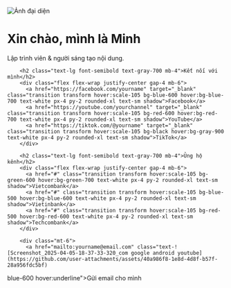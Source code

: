 
<!DOCTYPE html>
<html lang="vi">
  <head>
    <meta charset="UTF-8" />
    <meta name="viewport" content="width=device-width, initial-scale=1.0" />
    <title>Trang Cá Nhân - Vohaminh1234</title>
    <script src="https://cdn.tailwindcss.com"></script>
  </head>
  <body class="bg-gray-100">
    <div class="flex flex-col items-center justify-center min-h-screen px-4 py-10">
      <div class="bg-white rounded-2xl shadow-xl p-8 max-w-md w-full text-center">
        <img src="avatar.jpg" alt="Ảnh đại diện" class="w-32 h-32 mx-auto rounded-full object-cover mb-4 shadow-md" />
        <h1 class="text-3xl font-bold text-gray-800 mb-2">Xin chào, mình là Minh</h1>
        <p class="text-gray-600 mb-6">Lập trình viên & người sáng tạo nội dung.</p>

        <h2 class="text-lg font-semibold text-gray-700 mb-4">Kết nối với mình</h2>
        <div class="flex flex-wrap justify-center gap-4 mb-6">
          <a href="https://facebook.com/yourname" target="_blank" class="transition transform hover:scale-105 bg-blue-600 hover:bg-blue-700 text-white px-4 py-2 rounded-xl text-sm shadow">Facebook</a>
          <a href="https://youtube.com/yourchannel" target="_blank" class="transition transform hover:scale-105 bg-red-600 hover:bg-red-700 text-white px-4 py-2 rounded-xl text-sm shadow">YouTube</a>
          <a href="https://tiktok.com/@yourname" target="_blank" class="transition transform hover:scale-105 bg-black hover:bg-gray-900 text-white px-4 py-2 rounded-xl text-sm shadow">TikTok</a>
        </div>

        <h2 class="text-lg font-semibold text-gray-700 mb-4">Ủng hộ kênh</h2>
        <div class="flex flex-wrap justify-center gap-4 mb-6">
          <a href="#" class="transition transform hover:scale-105 bg-green-600 hover:bg-green-700 text-white px-4 py-2 rounded-xl text-sm shadow">Vietcombank</a>
          <a href="#" class="transition transform hover:scale-105 bg-blue-500 hover:bg-blue-600 text-white px-4 py-2 rounded-xl text-sm shadow">Vietinbank</a>
          <a href="#" class="transition transform hover:scale-105 bg-red-500 hover:bg-red-600 text-white px-4 py-2 rounded-xl text-sm shadow">Techcombank</a>
        </div>

        <div class="mt-6">
          <a href="mailto:yourname@email.com" class="text-![Screenshot_2025-04-05-18-37-33-320_com google android youtube](https://github.com/user-attachments/assets/40a986f8-1e8d-4d8f-b57f-28a956fdc5bf)
blue-600 hover:underline">Gửi email cho mình</a>
        </div>
      </div>
    </div>
  </body>
</html>
